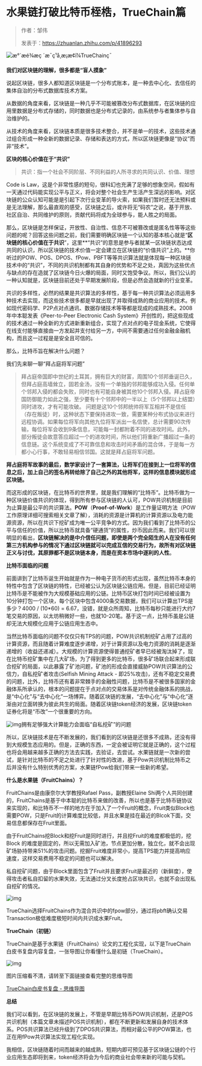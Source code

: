 # 水果链打破比特币桎梏，TrueChain篇

>作者：邹伟
>
>发表于：https://zhuanlan.zhihu.com/p/41896293

![æ°´æé¾æç ´æ¯ç¹å¸æ¡æ¢ï¼TrueChainç¯](https://pic4.zhimg.com/v2-8354401c8cbca07082eee8f17bdea957_1200x500.jpg) 

**我们对区块链的理解，很多都是“盲人摸象”**

说起区块链，很多人都知道区块链是一个分布式账本，是一种去中心化、去信任的集体自治的分布式数据库技术方案。

从数据的角度来看，区块链是一种几乎不可能被篡改分布式数据库，在区块链的应用里数据是分布式存储的，同时数据也是分布式记录的，由系统参与者集体参与自治维护的。

从技术的角度来看，区块链本质是很多技术整合，并不是单一的技术，这些技术通过组合形成一种全新的数据记录、存储和表达的方式，所以区块链更像是“协议”而非“技术”。

**区块的核心价值在于“共识”**

> 共识：指一个社会不同阶层、不同利益的人所寻求的共同认识、价值、理想

Code is Law，这是个非常性感的短句，很科幻也充满了足够的想象空间，假如有一天通过代码能实现公平与正义，将会对整个社会生产生活产生深远的影响。对区块链的公众认知可能是是引起下次行业变革的导火索，如果我们暂时还无法预料或是无法理解，那么最直观的感受，区块链之后，或许将无“码农”之说，基于开放、社区自治、共同维护的原则，贡献代码将成为全球参与，能人胜之的局面。

那么，区块链是怎样保证，开放性、自治性、信息不可被篡改或是匿名性等等这些问题的呢？回答这些问题之前，我们需要明确区块链一个认知的基本核心就是“**区块链的核心价值在于共识**”，这里**“共识”的意思是参与者就某一区块链状态达成共同的认识，所以区块链的技术价值一定会建立在区块链的“价值共识”上的。**你听过的POW、POS、DPOS、fPow、PBFT等等共识算法就是体现每一种区块链技术中的“共识”，不同的共识机制都有其自身的优势和不足之处，真因为这些优点与缺点的存在造就了区块链今日火爆的局面，同时又饱受争议。所以，我们公认的一种认知就是，区块链目前还处于早期发展阶段，但是必然会造就新的行业变革。

共识的多样性，必然的结果是共识算法的多样性，基于每一种共识算法必须运用多种技术去实现，而这些技术很多都是早就出现了并取得成熟的商业应用的技术。例如现代密码学、P2P点对点通讯、数据存储技术等等都是现成的成熟技术。2008年中本聪发表《Peer-to-Peer Electronic Cash System》开创性的，把这些现成的技术通过一种全新的方式进新重新组合，实现了点对点的电子现金系统，它使得在线支付能够直接由一方发起并支付给另一方，中间不需要通过任何金融金融机构，而且这一过程是是安全且可信的。

那么，比特币旨在解决什么问题？

我们先来聊一聊“拜占庭将军问题”

> 拜占庭帝国即中世纪的土耳其，拥有巨大的财富，周围10个邻邦垂诞已久，但拜占庭高墙耸立，固若金汤，没有一个单独的邻邦能够成功入侵。任何单个邻邦入侵的都会失败，同时也有可能自身被其他10个邻邦入侵。拜占庭帝国防御能力如此之强，至少要有十个邻邦中的一半以上（5个邻邦以上结盟）同时进攻，才有可能攻破。
> 问题是这10个邻邦统帅将军互相并不是信任（存在叛徒）时，这种状态下要保持进攻一致，需要某种分布式协议来进行远程协调。如果每位将军向其他九位将军派出一名信使，总计需要90次传输，每位将军会收到9条信息，可能每一封都附着不同的进攻时间。此外，部分叛徒会故意答应超过一个的进攻时间，所以他们将重新广播超过一条的信息链。这个系统变成了不可靠信息和攻击时间矛盾的混合体，于是每一方都小心行事，不敢轻易相信邻国。这就是拜占庭将军问题。

**拜占庭将军故事的最后，数学家设计了一套算法，让将军们在接到上一位将军的信息之后，加上自己的签名再转给除了自己之外的其他将军，这样的信息模块就形成区块链。**

而这形成的区块链，在比特币的世界里，就是我们理解的“比特币”。比特币做为一种区块链价值共识的体现，得到所有参与区块链的人认可，POW共识机制是目前为止算是最公平的共识算法。**POW**（**Proof-of-Work**）是工作量证明方法（POW工作原理详细可搜索相关文章了解），消耗的资源是计算机的计算资源以及电力能源资源，所以在共识下挖矿成为唯一公平竞争的方式。因为我们看到了比特币的公平与信任的价值，所以比特币就具备“硬通货”的属性，炒币因此而来。我们可以很明显的看出，**区块链解决的是中介信任问题，即使是两个完全陌生的人在没有任何第三方机构参与的情况下通过区块链就可以完成互信的交易行为，故所有对区块链正义与讨伐，其原罪都不是区块链本身，而是在资本市场中逐利的人性**。

**比特币面临的问题**

前面讲到了比特币诞生开始就是作为一种电子货币的形式出现，虽然比特币本身的特性中包含了区块链的特性，已经被公认为区块链公链应用。但是，目前已经证明比特币是不能被作为大规模基础应用的公链。比特币区块打包时间已经被设置为10分钟打包一个区块，每个区块中包含4000条交易数据，我们可以计算出TPS是多少？4000 / (10*60) = 6.67，没错，就是众所周知，比特币每秒只能进行大约7笔交易的原因，以太坊稍微好一些，也就10-20笔。基于这一点，比特币虽是公链却无法大规模化应用于公链应用生态中。

当然比特币面临的问题不仅仅只有TPS的问题，POW共识机制挖矿占用了过高的计算资源，而且随着计算难度逐步递增，对于计算资源以及电力资源的消耗是逐渐递增的（收益还递减）。大规模的计算资源使得普通挖矿者早已经被淘汰掉了，现在比特币挖矿集中在几大矿场，为了得到更多的比特币，很多矿场联合起来形成联合挖矿的局面，以此暴露了矿池问题，矿池的形成会直接威胁POW共识算法的公信力，自私挖矿者攻击(Selfish Mining Attack - 即25%攻击)，还有不稳定交易费的问题，比外，比特币还有着非常棘手的金融性问题，比特币是不被很多国家的金融体系所承认的，根本的问题提在于点对点的交易体系是对传统金融体系的挑战，是“中心化”与“去中心化”一场博弈。随着区块链的发展，“去中心化”与“中心化”逐渐由对立面转换为彼此共生的局面。随着区块链token经济的发展，区块链token证券化将是“币改”一个很重要的方向。

![img](https://pic4.zhimg.com/80/v2-fde04080b547a80d1de9e05c70a66f79_hd.jpg)拥有足够强大计算能力会面临“自私挖矿”的问题

所以，区块链技术是在不断发展的，我们看到的区块链是还很多不成熟，还没有得到大规模生态应用的。但是，正确的东西，一定会被证明它就是正确的，这个过程也将会用越来越多正确的方法去实践，去验证，去尝试。水果链就是一次新的尝试，是针对比特币的不足之处进行了针对性的改进，基于Pow共识机制比特币之后并没有什么特别优秀的方案，水果链fPow给我们带来一些新的希望。

**什么是水果链（FruitChains）？**

FruitChains是由康奈尔大学教授Rafael Pass，副教授Elaine Shi两个人共同创建的，FruitChains是基于中本聪的比特币来做的改善，所以也是基于比特币链协议来实现的，和比特币不一样的地方在于加入了一个Fruit的概念，Fruit类似Block也需要POW，只是Fruit的计算难度比较低，并且水果是挂在最近的Blcok下面，交易信息都保存在Fruit里面。

由于FruitChains挖Block和挖Fruit是同时进行，并且挖Fruit的难度都极低的，挖Block 的难度是固定的，所以无需加入矿池，节点更加分散，独立化，就不会出现矿场胁持带来51%的攻击问题。挖掘Fruit难度非常小，提高TPS能力并提高响应速度，这样交易费用不稳定的问题也可以解决。

私自挖矿问题，由于Block里面包含了Fruit并且要求Fruit是最近的（新鲜度），使得攻击者私自扣留的水果失效，无法通过分叉长度抢占区块共识，也就不会出现私自挖矿的情况。

![img](https://pic2.zhimg.com/80/v2-d1465fb78f948b3575158d6812b619ff_hd.jpg)

TrueChain选择FruitChains作为混合共识中的fpow部分，通过将pbft确认交易Transaction极低难度极短时间内共识成水果Fruit。

**TrueChain（初链）**

TrueChain是基于水果链（FruitChains）论文的工程化实现，以下是TrueChain白皮书复盘内容复盘，一张导图让你看懂什么是初链（TrueChain）。

![img](https://pic2.zhimg.com/80/v2-3f843f7408775686eeeedd1e2a4d7ffa_hd.jpg)

图片压缩看不清，请转至下面链接查看完整的思维导图


[TrueChain白皮书复盘 - 思维导图](http://naotu.baidu.com/file/6e6886d15f5c27f849f9b474c4e318f0?token=8f15110bf5c71323)



**总结**

我们可以看到，在区块链的发展上，不管是早期比特币POW共识机制，还是POS共识机制（本篇文章未描述POS共识机制），都在不断更新和发展自身的技术体系。POS共识算法已经升级到了DPOS共识算法，而相对最公平的POW算法，也正在用fPow共识算法实现工程化实现。

我相信，区块链随着时间而越来的越成熟，短期内即可预见基于区块链公链的个行业应用生态即将到来，token经济将会为今后的商业社会带来新的可能与契机。